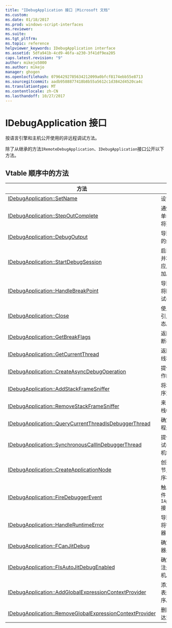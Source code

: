 ```yaml
---
title: "IDebugApplication 接口 |Microsoft 文档"
ms.custom: 
ms.date: 01/18/2017
ms.prod: windows-script-interfaces
ms.reviewer: 
ms.suite: 
ms.tgt_pltfrm: 
ms.topic: reference
helpviewer_keywords: IDebugApplication interface
ms.assetid: 5dfa941b-4cd9-46fa-a230-3f41df9ea205
caps.latest.revision: "9"
author: mikejo5000
ms.author: mikejo
manager: ghogen
ms.openlocfilehash: 07964292785634212099a0bfcf8174ebb55e8713
ms.sourcegitcommit: aadb9588877418b8b55a5612c1d3842d4520ca4c
ms.translationtype: MT
ms.contentlocale: zh-CN
ms.lasthandoff: 10/27/2017
---
```

# <a name="idebugapplication-interface"></a>IDebugApplication 接口
按语言引擎和主机公开使用的非远程调试方法。  
  
 除了从继承的方法`IRemoteDebugApplication`、`IDebugApplication`接口公开以下方法。  
  
## <a name="methods-in-vtable-order"></a>Vtable 顺序中的方法  
  
|方法|描述|  
|------------|-----------------|  
|[IDebugApplication::SetName](../../winscript/reference/idebugapplication-setname.md)|设置应用程序的名称。|  
|[IDebugApplication::StepOutComplete](../../winscript/reference/idebugapplication-stepoutcomplete.md)|通知过程调试管理器在单步模式下的语言引擎将要返回到其调用方。|  
|[IDebugApplication::DebugOutput](../../winscript/reference/idebugapplication-debugoutput.md)|导致调试器 IDE 中显示的给定的字符串。|  
|[IDebugApplication::StartDebugSession](../../winscript/reference/idebugapplication-startdebugsession.md)|启动默认调试器 IDE，并将调试会话附加到此应用程序，如果尚未附加。|  
|[IDebugApplication::HandleBreakPoint](../../winscript/reference/idebugapplication-handlebreakpoint.md)|导致当前线程阻塞，并将断点的通知发送到调试器 IDE。|  
|[IDebugApplication::Close](../../winscript/reference/idebugapplication-close.md)|使此应用程序释放所有引用并进入非活动状态。|  
|[IDebugApplication::GetBreakFlags](../../winscript/reference/idebugapplication-getbreakflags.md)|返回应用程序的当前中断标志。|  
|[IDebugApplication::GetCurrentThread](../../winscript/reference/idebugapplication-getcurrentthread.md)|返回与当前正在运行的线程关联的线程。|  
|[IDebugApplication::CreateAsyncDebugOperation](../../winscript/reference/idebugapplication-createasyncdebugoperation.md)|提供对给定同步调试操作的异步访问。|  
|[IDebugApplication::AddStackFrameSniffer](../../winscript/reference/idebugapplication-addstackframesniffer.md)|将堆栈帧枚举器提供程序添加到此应用程序。|  
|[IDebugApplication::RemoveStackFrameSniffer](../../winscript/reference/idebugapplication-removestackframesniffer.md)|来自此应用程序移除堆栈帧枚举器提供程序。|  
|[IDebugApplication::QueryCurrentThreadIsDebuggerThread](../../winscript/reference/idebugapplication-querycurrentthreadisdebuggerthread.md)|确定当前正在运行的线程是否调试器线程。|  
|[IDebugApplication::SynchronousCallInDebuggerThread](../../winscript/reference/idebugapplication-synchronouscallindebuggerthread.md)|提供了为使调用方在调试器线程中运行代码的机制。|  
|[IDebugApplication::CreateApplicationNode](../../winscript/reference/idebugapplication-createapplicationnode.md)|创建一个新的应用程序节点与特定文档提供程序相关联。|  
|[IDebugApplication::FireDebuggerEvent](../../winscript/reference/idebugapplication-firedebuggerevent.md)|触发到调试器的泛型事件`IApplicationDebugger`接口。|  
|[IDebugApplication::HandleRuntimeError](../../winscript/reference/idebugapplication-handleruntimeerror.md)|导致当前线程阻塞，并将错误通知发送到调试器 IDE。|  
|[IDebugApplication::FCanJitDebug](../../winscript/reference/idebugapplication-fcanjitdebug.md)|确定在实时 (JIT) 调试器是否已注册。|  
|[IDebugApplication::FIsAutoJitDebugEnabled](../../winscript/reference/idebugapplication-fisautojitdebugenabled.md)|确定如果 JIT 调试器已注册到自动调试笨拙主机。|  
|[IDebugApplication::AddGlobalExpressionContextProvider](../../winscript/reference/idebugapplication-addglobalexpressioncontextprovider.md)|添加到此应用程序全局表达式上下文提供程序。|  
|[IDebugApplication::RemoveGlobalExpressionContextProvider](../../winscript/reference/idebugapplication-removeglobalexpressioncontextprovider.md)|删除此应用程序全局表达式上下文提供程序。|